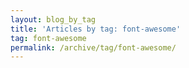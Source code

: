 ```yaml
---
layout: blog_by_tag
title: 'Articles by tag: font-awesome'
tag: font-awesome
permalink: /archive/tag/font-awesome/
---
```

